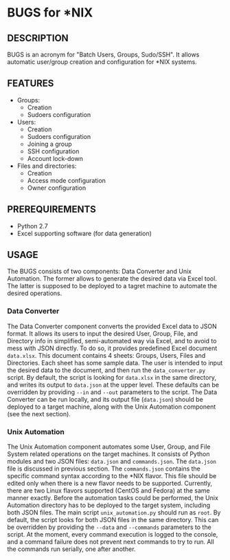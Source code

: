 # BUGS for *NIX
## DESCRIPTION
BUGS is an acronym for "Batch Users, Groups, Sudo/SSH". It allows automatic user/group creation and configuration for *NIX systems.

## FEATURES
* Groups:
	* Creation
	* Sudoers configuration
* Users:
	* Creation
	* Sudoers configuration
	* Joining a group
	* SSH configuration
	* Account lock-down
* Files and directories:
	* Creation
	* Access mode configuration
	* Owner configuration

## PREREQUIREMENTS
* Python 2.7
* Excel supporting software (for data generation)

## USAGE
The BUGS consists of two components: Data Converter and Unix Automation. The former allows to generate the desired data via Excel tool. The latter is supposed to be deployed to a tagret machine to automate the desired operations.

### Data Converter
The Data Converter component converts the provided Excel data to JSON format. It allows its users to input the desired User, Group, File, and Directory info in simplified, semi-automated way via Excel, and to avoid to mess with JSON directly. To do so, it provides predefined Excel document `data.xlsx`. This document contains 4 sheets: Groups, Users, Files and Directories. Each sheet has some sample data. The user is intended to input the desired data to the document, and then run the `data_converter.py` script.
By default, the script is looking for `data.xlsx` in the same directory, and writes its output to `data.json` at the upper level.
These defaults can be overridden by providing `--in` and `--out` parameters to the script.
The Data Converter can be run locally, and its output file (`data.json`) should be deployed to a target machine, along with the Unix Automation component (see the next section).

### Unix Automation
The Unix Automation component automates some User, Group, and File System related operations on the target machines. It consists of Python modules and two JSON files: `data.json` and `commands.json`. The `data.json` file is discussed in previous section. The `commands.json` contains the specific command syntax according to the *NIX flavor. 
This file should be edited only when there is a new flavor needs to be supported. Currently, there are two Linux flavors supported (CentOS and Fedora) at the same manner exactly.
Before the automation tasks could be performed, the Unix Automation directory has to be deployed to the target system, including both
JSON files.
The main script `unix_automation.py` should run as `root`.
By default, the script looks for both JSON files in the same directory. This can be overridden by providing the `--data` and `--commands` parameters to the script.
At the moment, every command execution is logged to the console, and a command failure does not prevent next commands to try to run. All the commands run serially, one after another.
